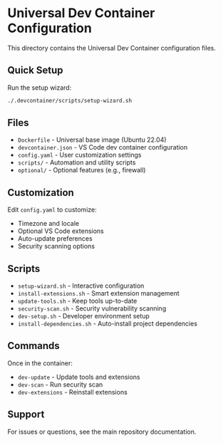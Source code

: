 # Universal Dev Container Configuration

This directory contains the Universal Dev Container configuration files.

## Quick Setup

Run the setup wizard:
```bash
./.devcontainer/scripts/setup-wizard.sh
```

## Files

- `Dockerfile` - Universal base image (Ubuntu 22.04)
- `devcontainer.json` - VS Code dev container configuration
- `config.yaml` - User customization settings
- `scripts/` - Automation and utility scripts
- `optional/` - Optional features (e.g., firewall)

## Customization

Edit `config.yaml` to customize:
- Timezone and locale
- Optional VS Code extensions
- Auto-update preferences
- Security scanning options

## Scripts

- `setup-wizard.sh` - Interactive configuration
- `install-extensions.sh` - Smart extension management
- `update-tools.sh` - Keep tools up-to-date
- `security-scan.sh` - Security vulnerability scanning
- `dev-setup.sh` - Developer environment setup
- `install-dependencies.sh` - Auto-install project dependencies

## Commands

Once in the container:
- `dev-update` - Update tools and extensions
- `dev-scan` - Run security scan
- `dev-extensions` - Reinstall extensions

## Support

For issues or questions, see the main repository documentation.